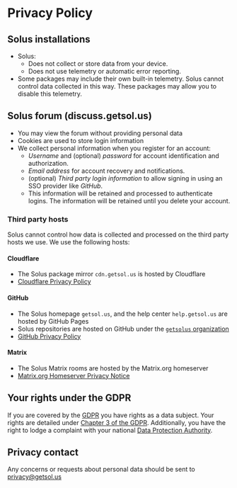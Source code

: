 # Privacy Policy

## Solus installations

- Solus:
  - Does not collect or store data from your device.
  - Does not use telemetry or automatic error reporting.
- Some packages may include their own built-in telemetry. Solus cannot control data collected in this way. These packages may allow you to disable this telemetry.

## Solus forum (discuss.getsol.us)

- You may view the forum without providing personal data
- Cookies are used to store login information
- We collect personal information when you register for an account:
  - _Username_ and (optional) _password_ for account identification and authorization.
  - _Email address_ for account recovery and notifications.
  - (optional) _Third party login information_ to allow signing in using an SSO provider like _GitHub_.
  - This information will be retained and processed to authenticate logins. The information will be retained until you delete your account.

### Third party hosts

Solus cannot control how data is collected and processed on the third party hosts we use. We use the following hosts:

#### Cloudflare

- The Solus package mirror `cdn.getsol.us` is hosted by Cloudflare
- [Cloudflare Privacy Policy](https://www.cloudflare.com/privacypolicy/)

#### GitHub

- The Solus homepage `getsol.us`, and the help center `help.getsol.us` are hosted by GitHub Pages
- Solus repositories are hosted on GitHub under the [`getsolus` organization](https://github.com/getsolus/)
- [GitHub Privacy Policy](https://docs.github.com/en/site-policy/privacy-policies/github-general-privacy-statement)

#### Matrix

- The Solus Matrix rooms are hosted by the Matrix.org homeserver
- [Matrix.org Homeserver Privacy Notice](https://matrix.org/legal/privacy-notice)

## Your rights under the GDPR

If you are covered by the [GDPR](https://gdpr.eu/) you have rights as a data subject. Your rights are detailed under [Chapter 3 of the GDPR](https://gdpr.eu/article-12-how-controllers-should-provide-personal-data-to-the-subject/). Additionally, you have the right to lodge a complaint with your national [Data Protection Authority](https://www.edpb.europa.eu/about-edpb/about-edpb/members_en).

## Privacy contact

Any concerns or requests about personal data should be sent to [privacy@getsol.us](mailto:privacy@getsol.us)

